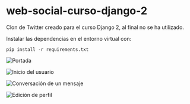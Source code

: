 # web-social-curso-django-2
Clon de Twitter creado para el curso Django 2, al final no se ha utilizado.

Instalar las dependencias en el entorno virtual con:

```
pip install -r requirements.txt
```

![Portada](docs/img/src01.JPG?raw=true "Portada")

![Inicio del usuario](docs/img/src02.JPG?raw=true "Inicio del usuario")

![Conversación de un mensaje](docs/img/src03.JPG?raw=true "Conversación de un mensaje")

![Edición de perfil](docs/img/src04.JPG?raw=true "Edición de perfil")
